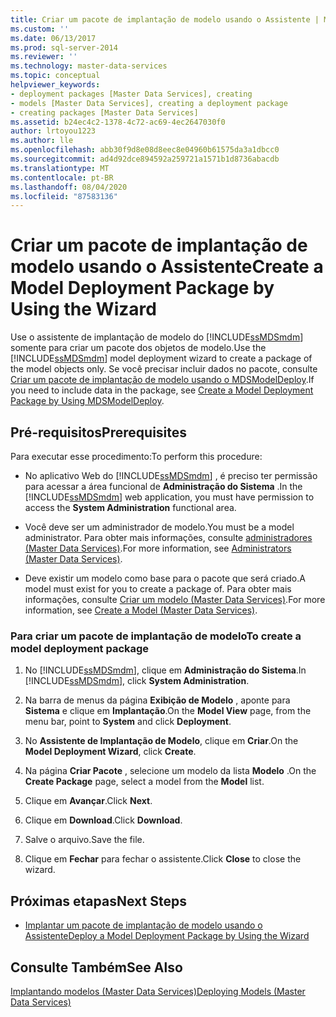 ```yaml
---
title: Criar um pacote de implantação de modelo usando o Assistente | Microsoft Docs
ms.custom: ''
ms.date: 06/13/2017
ms.prod: sql-server-2014
ms.reviewer: ''
ms.technology: master-data-services
ms.topic: conceptual
helpviewer_keywords:
- deployment packages [Master Data Services], creating
- models [Master Data Services], creating a deployment package
- creating packages [Master Data Services]
ms.assetid: b24ec4c2-1378-4c72-ac69-4ec2647030f0
author: lrtoyou1223
ms.author: lle
ms.openlocfilehash: abb30f9d8e08d8eec8e04960b61575da3a1dbcc0
ms.sourcegitcommit: ad4d92dce894592a259721a1571b1d8736abacdb
ms.translationtype: MT
ms.contentlocale: pt-BR
ms.lasthandoff: 08/04/2020
ms.locfileid: "87583136"
---
```

# <a name="create-a-model-deployment-package-by-using-the-wizard"></a><span data-ttu-id="24adc-102">Criar um pacote de implantação de modelo usando o Assistente</span><span class="sxs-lookup"><span data-stu-id="24adc-102">Create a Model Deployment Package by Using the Wizard</span></span>
  <span data-ttu-id="24adc-103">Use o assistente de implantação de modelo do [!INCLUDE[ssMDSmdm](../includes/ssmdsmdm-md.md)] somente para criar um pacote dos objetos de modelo.</span><span class="sxs-lookup"><span data-stu-id="24adc-103">Use the [!INCLUDE[ssMDSmdm](../includes/ssmdsmdm-md.md)] model deployment wizard to create a package of the model objects only.</span></span> <span data-ttu-id="24adc-104">Se você precisar incluir dados no pacote, consulte [Criar um pacote de implantação de modelo usando o MDSModelDeploy](../../2014/master-data-services/create-a-model-deployment-package-by-using-mdsmodeldeploy.md).</span><span class="sxs-lookup"><span data-stu-id="24adc-104">If you need to include data in the package, see [Create a Model Deployment Package by Using MDSModelDeploy](../../2014/master-data-services/create-a-model-deployment-package-by-using-mdsmodeldeploy.md).</span></span>  
  
## <a name="prerequisites"></a><span data-ttu-id="24adc-105">Pré-requisitos</span><span class="sxs-lookup"><span data-stu-id="24adc-105">Prerequisites</span></span>  
 <span data-ttu-id="24adc-106">Para executar esse procedimento:</span><span class="sxs-lookup"><span data-stu-id="24adc-106">To perform this procedure:</span></span>  
  
-   <span data-ttu-id="24adc-107">No aplicativo Web do [!INCLUDE[ssMDSmdm](../includes/ssmdsmdm-md.md)] , é preciso ter permissão para acessar a área funcional de **Administração do Sistema** .</span><span class="sxs-lookup"><span data-stu-id="24adc-107">In the [!INCLUDE[ssMDSmdm](../includes/ssmdsmdm-md.md)] web application, you must have permission to access the **System Administration** functional area.</span></span>  
  
-   <span data-ttu-id="24adc-108">Você deve ser um administrador de modelo.</span><span class="sxs-lookup"><span data-stu-id="24adc-108">You must be a model administrator.</span></span> <span data-ttu-id="24adc-109">Para obter mais informações, consulte [administradores &#40;Master Data Services&#41;](administrators-master-data-services.md).</span><span class="sxs-lookup"><span data-stu-id="24adc-109">For more information, see [Administrators &#40;Master Data Services&#41;](administrators-master-data-services.md).</span></span>  
  
-   <span data-ttu-id="24adc-110">Deve existir um modelo como base para o pacote que será criado.</span><span class="sxs-lookup"><span data-stu-id="24adc-110">A model must exist for you to create a package of.</span></span> <span data-ttu-id="24adc-111">Para obter mais informações, consulte [Criar um modelo &#40;Master Data Services&#41;](../../2014/master-data-services/create-a-model-master-data-services.md).</span><span class="sxs-lookup"><span data-stu-id="24adc-111">For more information, see [Create a Model &#40;Master Data Services&#41;](../../2014/master-data-services/create-a-model-master-data-services.md).</span></span>  
  
### <a name="to-create-a-model-deployment-package"></a><span data-ttu-id="24adc-112">Para criar um pacote de implantação de modelo</span><span class="sxs-lookup"><span data-stu-id="24adc-112">To create a model deployment package</span></span>  
  
1.  <span data-ttu-id="24adc-113">No [!INCLUDE[ssMDSmdm](../includes/ssmdsmdm-md.md)], clique em **Administração do Sistema**.</span><span class="sxs-lookup"><span data-stu-id="24adc-113">In [!INCLUDE[ssMDSmdm](../includes/ssmdsmdm-md.md)], click **System Administration**.</span></span>  
  
2.  <span data-ttu-id="24adc-114">Na barra de menus da página **Exibição de Modelo** , aponte para **Sistema** e clique em **Implantação**.</span><span class="sxs-lookup"><span data-stu-id="24adc-114">On the **Model View** page, from the menu bar, point to **System** and click **Deployment**.</span></span>  
  
3.  <span data-ttu-id="24adc-115">No **Assistente de Implantação de Modelo**, clique em **Criar**.</span><span class="sxs-lookup"><span data-stu-id="24adc-115">On the **Model Deployment Wizard**, click **Create**.</span></span>  
  
4.  <span data-ttu-id="24adc-116">Na página **Criar Pacote** , selecione um modelo da lista **Modelo** .</span><span class="sxs-lookup"><span data-stu-id="24adc-116">On the **Create Package** page, select a model from the **Model** list.</span></span>  
  
5.  <span data-ttu-id="24adc-117">Clique em **Avançar**.</span><span class="sxs-lookup"><span data-stu-id="24adc-117">Click **Next**.</span></span>  
  
6.  <span data-ttu-id="24adc-118">Clique em **Download**.</span><span class="sxs-lookup"><span data-stu-id="24adc-118">Click **Download**.</span></span>  
  
7.  <span data-ttu-id="24adc-119">Salve o arquivo.</span><span class="sxs-lookup"><span data-stu-id="24adc-119">Save the file.</span></span>  
  
8.  <span data-ttu-id="24adc-120">Clique em **Fechar** para fechar o assistente.</span><span class="sxs-lookup"><span data-stu-id="24adc-120">Click **Close** to close the wizard.</span></span>  
  
## <a name="next-steps"></a><span data-ttu-id="24adc-121">Próximas etapas</span><span class="sxs-lookup"><span data-stu-id="24adc-121">Next Steps</span></span>  
  
-   [<span data-ttu-id="24adc-122">Implantar um pacote de implantação de modelo usando o Assistente</span><span class="sxs-lookup"><span data-stu-id="24adc-122">Deploy a Model Deployment Package by Using the Wizard</span></span>](../../2014/master-data-services/deploy-a-model-deployment-package-by-using-the-wizard.md)  
  
## <a name="see-also"></a><span data-ttu-id="24adc-123">Consulte Também</span><span class="sxs-lookup"><span data-stu-id="24adc-123">See Also</span></span>  
 [<span data-ttu-id="24adc-124">Implantando modelos &#40;Master Data Services&#41;</span><span class="sxs-lookup"><span data-stu-id="24adc-124">Deploying Models &#40;Master Data Services&#41;</span></span>](../../2014/master-data-services/deploying-models-master-data-services.md)  
  
  
